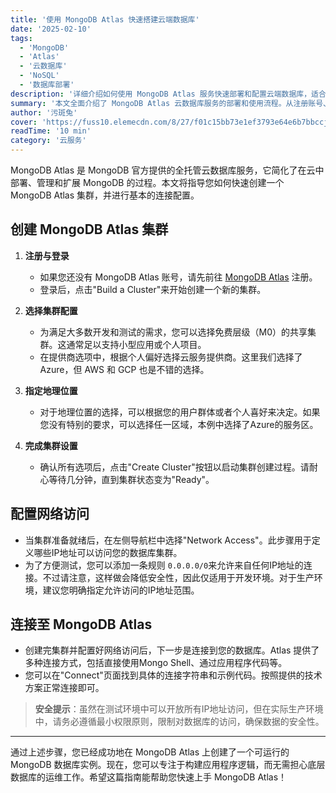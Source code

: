 ```yaml
---
title: '使用 MongoDB Atlas 快速搭建云端数据库'
date: '2025-02-10'
tags:
  - 'MongoDB'
  - 'Atlas'
  - '云数据库'
  - 'NoSQL'
  - '数据库部署'
description: '详细介绍如何使用 MongoDB Atlas 服务快速部署和配置云端数据库，适合个人开发者和小型团队使用。'
summary: '本文全面介绍了 MongoDB Atlas 云数据库服务的部署和使用流程。从注册账号、创建集群、配置网络访问到连接数据库，提供了详细的步骤指导。文章特别关注了免费层级的使用技巧，帮助开发者在有限预算内最大化利用云数据库服务。同时也涵盖了安全配置建议，确保数据库的安全性和可靠性。对于想要快速搭建云端数据库的开发者来说，这是一份实用的入门指南。'
author: '污斑兔'
cover: 'https://fuss10.elemecdn.com/8/27/f01c15bb73e1ef3793e64e6b7bbccjpeg.jpeg'
readTime: '10 min'
category: '云服务'
---
```


MongoDB Atlas 是 MongoDB 官方提供的全托管云数据库服务，它简化了在云中部署、管理和扩展 MongoDB 的过程。本文将指导您如何快速创建一个 MongoDB Atlas 集群，并进行基本的连接配置。

## 创建 MongoDB Atlas 集群

1. **注册与登录**

    * 如果您还没有 MongoDB Atlas 账号，请先前往 [MongoDB Atlas](https://www.mongodb.com/zh-cn) 注册。
    * 登录后，点击"Build a Cluster"来开始创建一个新的集群。
2. **选择集群配置**

    * 为满足大多数开发和测试的需求，您可以选择免费层级（M0）的共享集群。这通常足以支持小型应用或个人项目。
    * 在提供商选项中，根据个人偏好选择云服务提供商。这里我们选择了 Azure，但 AWS 和 GCP 也是不错的选择。
3. **指定地理位置**

    * 对于地理位置的选择，可以根据您的用户群体或者个人喜好来决定。如果您没有特别的要求，可以选择任一区域，本例中选择了Azure的服务区。
4. **完成集群设置**

    * 确认所有选项后，点击"Create Cluster"按钮以启动集群创建过程。请耐心等待几分钟，直到集群状态变为"Ready"。

## 配置网络访问

* 当集群准备就绪后，在左侧导航栏中选择"Network Access"。此步骤用于定义哪些IP地址可以访问您的数据库集群。
* 为了方便测试，您可以添加一条规则 `0.0.0.0/0`​ 来允许来自任何IP地址的连接。不过请注意，这样做会降低安全性，因此仅适用于开发环境。对于生产环境，建议您明确指定允许访问的IP地址范围。

## 连接至 MongoDB Atlas

* 创建完集群并配置好网络访问后，下一步是连接到您的数据库。Atlas 提供了多种连接方式，包括直接使用Mongo Shell、通过应用程序代码等。
* 您可以在"Connect"页面找到具体的连接字符串和示例代码。按照提供的技术方案正常连接即可。

> **安全提示**：虽然在测试环境中可以开放所有IP地址访问，但在实际生产环境中，请务必遵循最小权限原则，限制对数据库的访问，确保数据的安全性。

---

通过上述步骤，您已经成功地在 MongoDB Atlas 上创建了一个可运行的 MongoDB 数据库实例。现在，您可以专注于构建应用程序逻辑，而无需担心底层数据库的运维工作。希望这篇指南能帮助您快速上手 MongoDB Atlas！
